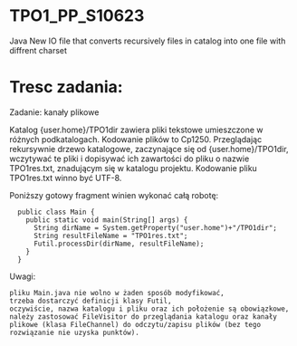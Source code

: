 # TPO1_PP_S10623
Java New IO file that converts recursively files in catalog into one file with diffrent charset

# Tresc zadania:
Zadanie: kanały plikowe

Katalog {user.home}/TPO1dir  zawiera pliki tekstowe umieszczone w różnych podkatalogach. Kodowanie plików to Cp1250.
Przeglądając rekursywnie drzewo katalogowe, zaczynające się od {user.home}/TPO1dir,  wczytywać te pliki i dopisywać ich zawartości do pliku o nazwie TPO1res.txt, znadującym się w katalogu projektu. Kodowanie pliku
TPO1res.txt winno być UTF-8.

Poniższy gotowy fragment winien wykonać całą robotę:

      public class Main {
        public static void main(String[] args) {
          String dirName = System.getProperty("user.home")+"/TPO1dir";
          String resultFileName = "TPO1res.txt";
          Futil.processDir(dirName, resultFileName);
        }
      }

Uwagi:

    pliku Main.java nie wolno w żaden sposób modyfikować,
    trzeba dostarczyć definicji klasy Futil,
    oczywiście, nazwa katalogu i pliku oraz ich położenie są obowiązkowe,
    należy zastosować FileVisitor do przeglądania katalogu oraz kanały plikowe (klasa FileChannel) do odczytu/zapisu plików (bez tego rozwiązanie nie uzyska punktów).
